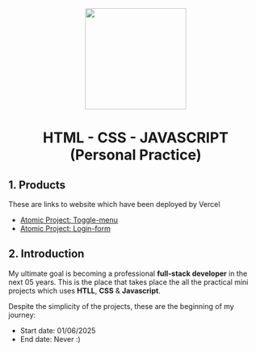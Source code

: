 <div align="center">
    <img  src="https://pandaprogrammer.com/wp-content/w3-webp/uploads/2021/11/watermark-1024x388.pngw3.webp" height=200>
</div>

<div align="center">
    <h1>HTML - CSS - JAVASCRIPT (Personal Practice)</h1>
</div>

## 1. Products

These are links to website which have been deployed by Vercel

- [Atomic Project: Toggle-menu](https://projecttoggle-menu.vercel.app/)
- [Atomic Project: Login-form](https://projectlogin-form.vercel.app/)

## 2. Introduction

My ultimate goal is becoming a professional **full-stack developer** in the next 05 years. This is the place that takes place the all the practical mini projects which uses **HTLL**, **CSS** & **Javascript**.

Despite the simplicity of the projects, these are the beginning of my journey:

- Start date: 01/06/2025
- End date: Never :)
